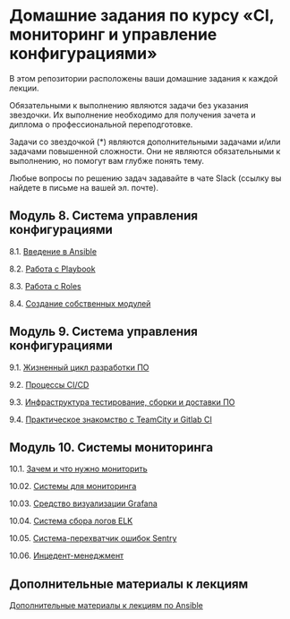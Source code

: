 # Домашние задания по курсу «CI, мониторинг и управление конфигурациями»

В этом репозитории расположены ваши домашние задания к каждой лекции. 

Обязательными к выполнению являются задачи без указания звездочки. Их выполнение необходимо для получения зачета и диплома о профессиональной переподготовке.

Задачи со звездочкой (*) являются дополнительными задачами и/или задачами повышенной сложности. Они не являются обязательными к выполнению, но помогут вам глубже понять тему.

Любые вопросы по решению задач задавайте в чате Slack (ссылку вы найдете в письме на вашей эл. почте).

## Модуль 8. Система управления конфигурациями

8.1. [Введение в Ansible](./08-ansible-01-base/README.md)

8.2. [Работа с Playbook](./08-ansible-02-playbook/README.md)

8.3. [Работа с Roles](./08-ansible-03-role/README.md)

8.4. [Создание собственных модулей](./08-ansible-04-module/README.md)

## Модуль 9. Система управления конфигурациями

9.1. [Жизненный цикл разработки ПО]()

9.2. [Процессы CI/CD]()

9.3. [Инфраструктура тестирование, сборки и доставки ПО]()

9.4. [Практическое знакомство с TeamCity и Gitlab CI]()


## Модуль 10. Системы мониторинга

10.1. [Зачем и что нужно мониторить](https://github.com/netology-code/mnt-homeworks/tree/master/10-monitoring-01-base)

10.02. [Системы для мониторинга](https://github.com/netology-code/mnt-homeworks/tree/master/10-monitoring-02-systems)

10.03. [Средство визуализации Grafana](https://github.com/netology-code/mnt-homeworks/tree/master/10-monitoring-03-grafana)

10.04. [Система сбора логов ELK](https://github.com/netology-code/mnt-homeworks/tree/master/10-monitoring-04-elk)

10.05. [Система-перехватчик ошибок Sentry](https://github.com/netology-code/mnt-homeworks/tree/master/10-monitoring-05-sentry)

10.06. [Инцедент-менеджмент]()


## Дополнительные материалы к лекциям
[Дополнительные материалы к лекциям по Ansible](https://github.com/netology-code/mnt-homeworks/tree/master/08-ansible-additional)
